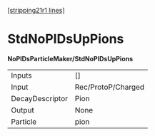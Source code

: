 [[stripping21r1 lines]](./stripping21r1-index)

# StdNoPIDsUpPions

**NoPIDsParticleMaker/StdNoPIDsUpPions**

|                 |                    |
|-----------------|--------------------|
| Inputs          | []               |
| Input           | Rec/ProtoP/Charged |
| DecayDescriptor | Pion               |
| Output          | None               |
| Particle        | pion               |
